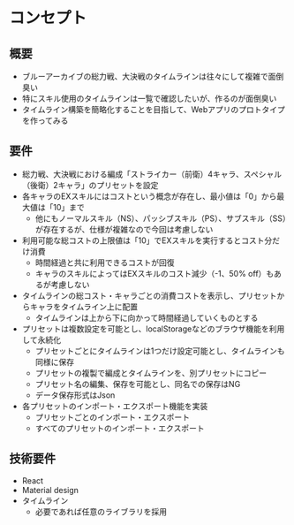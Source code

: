 # コンセプト

## 概要

- ブルーアーカイブの総力戦、大決戦のタイムラインは往々にして複雑で面倒臭い
- 特にスキル使用のタイムラインは一覧で確認したいが、作るのが面倒臭い
- タイムライン構築を簡略化することを目指して、Webアプリのプロトタイプを作ってみる

## 要件

- 総力戦、大決戦における編成「ストライカー（前衛）4キャラ、スペシャル（後衛）2キャラ」のプリセットを設定
- 各キャラのEXスキルにはコストという概念が存在し、最小値は「0」から最大値は「10」まで
  - 他にもノーマルスキル（NS）、パッシブスキル（PS）、サブスキル（SS）が存在するが、仕様が複雑なので今回は考慮しない
- 利用可能な総コストの上限値は「10」でEXスキルを実行するとコスト分だけ消費
  - 時間経過と共に利用できるコストが回復
  - キャラのスキルによってはEXスキルのコスト減少（-1、50% off）もあるが考慮しない
- タイムラインの総コスト・キャラごとの消費コストを表示し、プリセットからキャラをタイムライン上に配置
  - タイムラインは上から下に向かって時間経過していくものとする
- プリセットは複数設定を可能とし、localStorageなどのブラウザ機能を利用して永続化
  - プリセットごとにタイムラインは1つだけ設定可能とし、タイムラインも同様に保存
  - プリセットの複製で編成とタイムラインを、別プリセットにコピー
  - プリセット名の編集、保存を可能とし、同名での保存はNG
  - データ保存形式はJson
- 各プリセットのインポート・エクスポート機能を実装
  - プリセットごとのインポート・エクスポート
  - すべてのプリセットのインポート・エクスポート

## 技術要件

- React
- Material design
- タイムライン
  - 必要であれば任意のライブラリを採用
